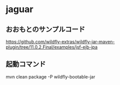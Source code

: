 # jaguar

## おおもとのサンプルコード

https://github.com/wildfly-extras/wildfly-jar-maven-plugin/tree/11.0.2.Final/examples/jsf-ejb-jpa

## 起動コマンド

mvn clean package -P wildfly-bootable-jar
